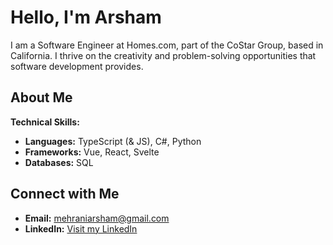 # Hello, I'm Arsham

I am a Software Engineer at Homes.com, part of the CoStar Group, based in California. I thrive on the creativity and problem-solving opportunities that software development provides.

## About Me
**Technical Skills:**
- **Languages:** TypeScript (& JS), C#, Python
- **Frameworks:** Vue, React, Svelte
- **Databases:** SQL

## Connect with Me
- **Email:** mehraniarsham@gmail.com
- **LinkedIn:** [Visit my LinkedIn](https://www.linkedin.com/in/arsham-mehrani/)

